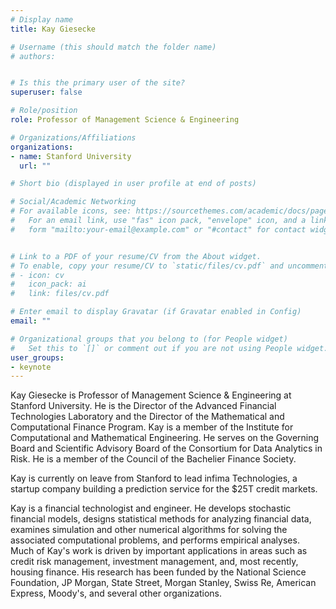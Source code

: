 ```yaml
---
# Display name
title: Kay Giesecke

# Username (this should match the folder name)
# authors:


# Is this the primary user of the site?
superuser: false

# Role/position
role: Professor of Management Science & Engineering

# Organizations/Affiliations
organizations:
- name: Stanford University
  url: ""

# Short bio (displayed in user profile at end of posts)

# Social/Academic Networking
# For available icons, see: https://sourcethemes.com/academic/docs/page-builder/#icons
#   For an email link, use "fas" icon pack, "envelope" icon, and a link in the
#   form "mailto:your-email@example.com" or "#contact" for contact widget.


# Link to a PDF of your resume/CV from the About widget.
# To enable, copy your resume/CV to `static/files/cv.pdf` and uncomment the lines below.
# - icon: cv
#   icon_pack: ai
#   link: files/cv.pdf

# Enter email to display Gravatar (if Gravatar enabled in Config)
email: ""

# Organizational groups that you belong to (for People widget)
#   Set this to `[]` or comment out if you are not using People widget.
user_groups:
- keynote
---
```


Kay Giesecke is Professor of Management Science & Engineering at Stanford University. He is the Director of the Advanced Financial Technologies Laboratory and the Director of the Mathematical and Computational Finance Program. Kay is a member of the Institute for Computational and Mathematical Engineering. He serves on the Governing Board and Scientific Advisory Board of the Consortium for Data Analytics in Risk. He is a member of the Council of the Bachelier Finance Society.

Kay is currently on leave from Stanford to lead infima Technologies, a startup company building a prediction service for the $25T credit markets.

Kay is a financial technologist and engineer. He develops stochastic financial models, designs statistical methods for analyzing financial data, examines simulation and other numerical algorithms for solving the associated computational problems, and performs empirical analyses. Much of Kay's work is driven by important applications in areas such as credit risk management, investment management, and, most recently, housing finance. His research has been funded by the National Science Foundation, JP Morgan, State Street, Morgan Stanley, Swiss Re, American Express, Moody's, and several other organizations.
